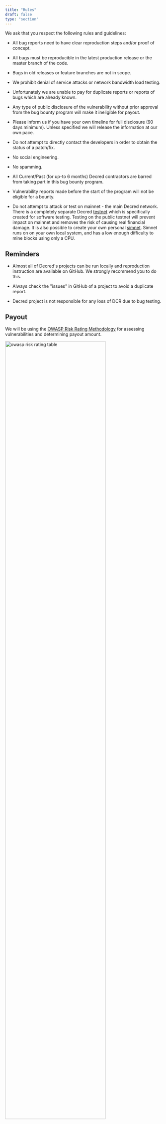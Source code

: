 ```yaml
---
title: "Rules"
draft: false
type: "section"
---
```


We ask that you respect the following rules and guidelines:

- All bug reports need to have clear reproduction steps and/or proof of concept.

- All bugs must be reproducible in the latest production release or the master branch of the code.

- Bugs in old releases or feature branches are not in scope.

- We prohibit denial of service attacks or network bandwidth load testing.

- Unfortunately we are unable to pay for duplicate reports or reports of bugs which are already known.

- Any type of public disclosure of the vulnerability without prior approval from the bug bounty program will make it ineligible for payout.

- Please inform us if you have your own timeline for full disclosure (90 days minimum). Unless specified we will release the information at our own pace.

- Do not attempt to directly contact the developers in order to obtain the status of a patch/fix.

- No social engineering.

- No spamming.

- All Current/Past (for up-to 6 months) Decred contractors are barred from taking part in this bug bounty program.

- Vulnerability reports made before the start of the program will not be eligible for a bounty.

- Do not attempt to attack or test on mainnet - the main Decred network. There is a completely separate Decred [testnet](https://docs.decred.org/advanced/using-testnet/) which is specifically created for software testing. Testing on the public testnet will prevent impact on mainnet and removes the risk of causing real financial damage. It is also possible to create your own personal [simnet](https://docs.decred.org/advanced/simnet/). Simnet runs on on your own local system, and has a low enough difficulty to mine blocks using only a CPU.

## Reminders

- Almost all of Decred's projects can be run locally and reproduction instruction are available on GitHub. We strongly recommend you to do this.

- Always check the "issues" in GitHub of a project to avoid a duplicate report.

- Decred project is not responsible for any loss of DCR due to bug testing.

## Payout

We will be using the [OWASP Risk Rating Methodology](https://owasp.org/www-community/OWASP_Risk_Rating_Methodology) for assessing vulnerabilities and determining payout amount.

<img src="img/owasp-rating.png" style="width: 80%; max-width: 448px;" alt="owasp risk rating table"/>

We will also take into consideration the impact on the Decred ecosystem. An RCE in dcrweb (low impact) is not the same as an RCE in dcrd or Decrediton (higher impact).

The following are also factors in the payout:

* Quality of the initial writeup.

* Quality of vulnerability reproduction steps and/or proof of concept.

* If you provide a code fix for the vulnerability then you will also be eligible for a "code fix" bonus on the condition that our existing developers accept it as valid.

All payouts will be in Decred only. Payouts are done in a single batch once a month. You will be required to create and operate a Decred wallet and CMS account. The DCR to USD ratio is based on the average USD rate of the previous month. The payout amount is decided by a core "bug bounty" group. Once decided, there will be no changes to the payout amount unless the vulnerability impact changes.

For Vulnerabilities that require a patch rollout and pose a risk to the network participants , we might choose to only release 60% of the payout amount first and hold the 40% until a patch has been released and distributed.

The maximum approved budget for the payouts is capped at 100,000 USD. Please be aware of this when you are submitting multiple critical vulnerabilities. If the limit is reached then a new proposal will have to be submitted and get stakeholder approval before you get paid fully. 

The payout amount will only be decided after the patch for the vulnerability has been merged. The submitter will then be contacted and given instructions on how to claim the bounty. The bounty hunter will be given one month to claim it after which the bounty will be considered forfeit.

## Indicative payout amounts

**Note:** up to 300 USD

**Low:** up to 1,000 USD

**Medium:** up to 3,000 USD

**High:** up to 10,000 USD

**Critical:** up to 25,000 USD
